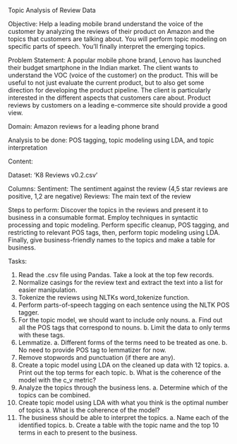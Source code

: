 Topic Analysis of Review Data

Objective: Help a leading mobile brand understand the voice of the customer by analyzing the 
reviews of their product on Amazon and the topics that customers are talking about. You will 
perform topic modeling on specific parts of speech. You’ll finally interpret the emerging topics.

Problem Statement: 
A popular mobile phone brand, Lenovo has launched their budget smartphone in the Indian 
market. The client wants to understand the VOC (voice of the customer) on the product. This 
will be useful to not just evaluate the current product, but to also get some direction for 
developing the product pipeline. The client is particularly interested in the different aspects 
that customers care about. Product reviews by customers on a leading e-commerce site should 
provide a good view.

Domain: Amazon reviews for a leading phone brand

Analysis to be done: POS tagging, topic modeling using LDA, and topic interpretation

Content: 

Dataset: ‘K8 Reviews v0.2.csv’

Columns:
Sentiment: The sentiment against the review (4,5 star reviews are positive, 1,2 are negative)
Reviews: The main text of the review

Steps to perform:
Discover the topics in the reviews and present it to business in a consumable format. Employ 
techniques in syntactic processing and topic modeling.
Perform specific cleanup, POS tagging, and restricting to relevant POS tags, then, perform topic 
modeling using LDA. Finally, give business-friendly names to the topics and make a table for 
business.

Tasks: 
1. Read the .csv file using Pandas. Take a look at the top few records.
2. Normalize casings for the review text and extract the text into a list for easier manipulation.
3. Tokenize the reviews using NLTKs word_tokenize function.
4. Perform parts-of-speech tagging on each sentence using the NLTK POS tagger.
5. For the topic model, we should want to include only nouns.
  a. Find out all the POS tags that correspond to nouns.
  b. Limit the data to only terms with these tags.
6. Lemmatize. 
  a. Different forms of the terms need to be treated as one.
  b. No need to provide POS tag to lemmatizer for now.
7. Remove stopwords and punctuation (if there are any). 
8. Create a topic model using LDA on the cleaned up data with 12 topics.
  a. Print out the top terms for each topic.
  b. What is the coherence of the model with the c_v metric?
9. Analyze the topics through the business lens.
  a. Determine which of the topics can be combined.
10. Create topic model using LDA with what you think is the optimal number of topics
  a. What is the coherence of the model?
11. The business should be able to interpret the topics.
  a. Name each of the identified topics.
  b. Create a table with the topic name and the top 10 terms in each to present to the 
  business.
